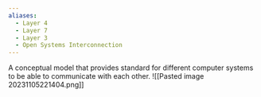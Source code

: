 ```yaml
---
aliases:
  - Layer 4
  - Layer 7
  - Layer 3
  - Open Systems Interconnection
---
```

A conceptual model that provides standard for different computer systems to be able to communicate with each other.
![[Pasted image 20231105221404.png]]
